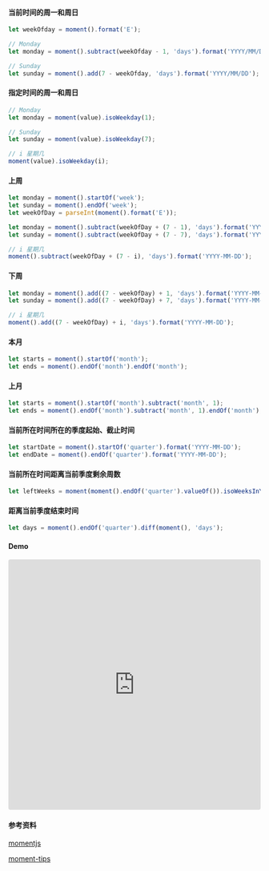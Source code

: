 #### 当前时间的周一和周日

```javascript
let weekOfday = moment().format('E');

// Monday
let monday = moment().subtract(weekOfday - 1, 'days').format('YYYY/MM/DD');

// Sunday
let sunday = moment().add(7 - weekOfday, 'days').format('YYYY/MM/DD');
```

#### 指定时间的周一和周日

```javascript
// Monday
let monday = moment(value).isoWeekday(1);

// Sunday
let sunday = moment(value).isoWeekday(7);

// i 星期几
moment(value).isoWeekday(i);
```

#### 上周

```javascript
let monday = moment().startOf('week');
let sunday = moment().endOf('week');
let weekOfDay = parseInt(moment().format('E'));

let monday = moment().subtract(weekOfDay + (7 - 1), 'days').format('YYYY-MM-DD');
let sunday = moment().subtract(weekOfDay + (7 - 7), 'days').format('YYYY-MM-DD');

// i 星期几
moment().subtract(weekOfDay + (7 - i), 'days').format('YYYY-MM-DD');
```

#### 下周

```javascript
let monday = moment().add((7 - weekOfDay) + 1, 'days').format('YYYY-MM-DD');
let sunday = moment().add((7 - weekOfDay) + 7, 'days').format('YYYY-MM-DD');

// i 星期几
moment().add((7 - weekOfDay) + i, 'days').format('YYYY-MM-DD');
```

#### 本月

```javascript
let starts = moment().startOf('month');
let ends = moment().endOf('month').endOf('month');
```

#### 上月

```javascript
let starts = moment().startOf('month').subtract('month', 1);
let ends = moment().endOf('month').subtract('month', 1).endOf('month');
```

#### 当前所在时间所在的季度起始、截止时间

```javascript
let startDate = moment().startOf('quarter').format('YYYY-MM-DD');
let endDate = moment().endOf('quarter').format('YYYY-MM-DD');
```

#### 当前所在时间距离当前季度剩余周数

```javascript
let leftWeeks = moment(moment().endOf('quarter').valueOf()).isoWeeksInYear() - moment().week();
```

#### 距离当前季度结束时间

```javascript
let days = moment().endOf('quarter').diff(moment(), 'days');
```



#### Demo

<iframe
     src="https://codesandbox.io/embed/moment-tips-zdf5z?autoresize=1&fontsize=14&hidenavigation=1&theme=dark"
     style="width:100%; height:500px; border:0; border-radius: 4px; overflow:hidden;"
     title="moment-tips"
     allow="geolocation; microphone; camera; midi; vr; accelerometer; gyroscope; payment; ambient-light-sensor; encrypted-media; usb"
     sandbox="allow-modals allow-forms allow-popups allow-scripts allow-same-origin"
   ></iframe>

#### 参考资料

[momentjs](http://momentjs.cn/)

[moment-tips](https://codesandbox.io/s/moment-tips-zdf5z)



